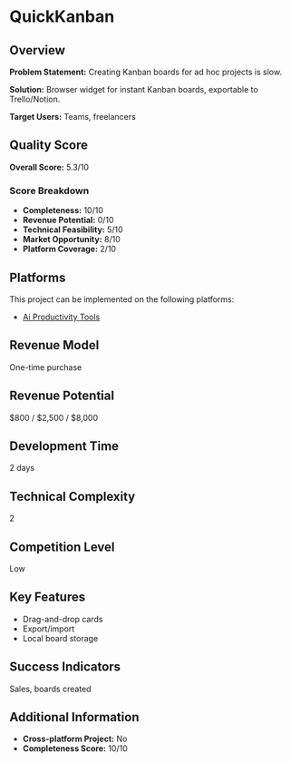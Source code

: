 # QuickKanban

## Overview
**Problem Statement:** Creating Kanban boards for ad hoc projects is slow.

**Solution:** Browser widget for instant Kanban boards, exportable to Trello/Notion.

**Target Users:** Teams, freelancers

## Quality Score
**Overall Score:** 5.3/10

### Score Breakdown
- **Completeness:** 10/10
- **Revenue Potential:** 0/10
- **Technical Feasibility:** 5/10
- **Market Opportunity:** 8/10
- **Platform Coverage:** 2/10

## Platforms
This project can be implemented on the following platforms:
- [Ai Productivity Tools](./platforms/ai-productivity-tools/)

## Revenue Model
One-time purchase

## Revenue Potential
$800 / $2,500 / $8,000

## Development Time
2 days

## Technical Complexity
2

## Competition Level
Low

## Key Features
- Drag-and-drop cards
- Export/import
- Local board storage

## Success Indicators
Sales, boards created

## Additional Information
- **Cross-platform Project:** No
- **Completeness Score:** 10/10
